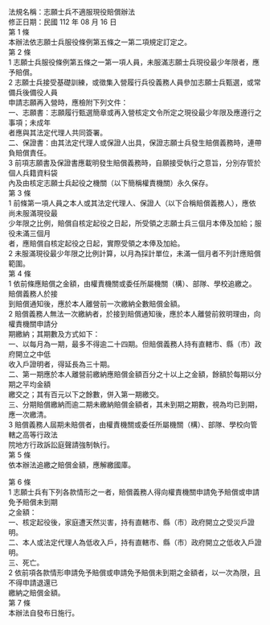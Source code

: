法規名稱：志願士兵不適服現役賠償辦法  
修正日期：民國 112 年 08 月 16 日  
第 1 條  
本辦法依志願士兵服役條例第五條之一第二項規定訂定之。  
第 2 條  
1 志願士兵服役條例第五條之一第一項人員，未服滿志願士兵現役最少年限者，應予賠償。  
2 志願士兵接受基礎訓練，或徵集入營履行兵役義務人員參加志願士兵甄選，或常備兵後備役人員  
申請志願再入營時，應檢附下列文件：  
一、志願書：志願履行甄選簡章或再入營核定文令所定之現役最少年限及應遵行之事項；未成年  
者應與其法定代理人共同簽署。  
二、保證書：由其法定代理人或保證人出具，保證志願士兵發生賠償義務時，連帶負賠償責任。  
3 前項志願書及保證書應載明發生賠償義務時，自願接受執行之意旨，分別存管於個人兵籍資料袋  
內及由核定志願士兵起役之機關（以下簡稱權責機關）永久保存。  
第 3 條  
1 前條第一項人員之本人或其法定代理人、保證人（以下合稱賠償義務人），應依尚未服滿現役最  
少年限之比例，賠償自核定起役之日起，所受領之志願士兵三個月本俸及加給；服役未滿三個月  
者，應賠償自核定起役之日起，實際受領之本俸及加給。  
2 未服滿現役最少年限之比例計算，以月為採計單位，未滿一個月者不列計應賠償範圍。  
第 4 條  
1 依前條應賠償之金額，由權責機關或委任所屬機關（構）、部隊、學校追繳之。賠償義務人於接  
到賠償通知後，應於本人離營前一次繳納全數賠償金額。  
2 賠償義務人無法一次繳納者，於接到賠償通知後，應於本人離營前敘明理由，向權責機關申請分  
期繳納；其期數及方式如下：  
一、以每月為一期，最多不得逾二十四期。但賠償義務人持有直轄市、縣（市）政府開立之中低  
收入戶證明者，得延長為三十期。  
二、第一期應於本人離營前繳納應賠償金額百分之十以上之金額，餘額於每期以分期之平均金額  
繳交之；其有百元以下之餘數，併入第一期繳交。  
三、分期賠償繳納而逾二期未繳納賠償金額者，其未到期之期數，視為均已到期，應一次繳清。  
3 賠償義務人屆期未賠償者，由權責機關或委任所屬機關（構）、部隊、學校向管轄之高等行政法  
院地方行政訴訟庭聲請強制執行。  
第 5 條  
依本辦法追繳之賠償金額，應解繳國庫。  


第 6 條  
1 志願士兵有下列各款情形之一者，賠償義務人得向權責機關申請免予賠償或申請免予賠償未到期  
之金額：  
一、核定起役後，家庭遭天然災害，持有直轄市、縣（市）政府開立之受災戶證明。  
二、本人或法定代理人為低收入戶，持有直轄市、縣（市）政府開立之低收入戶證明。  
三、死亡。  
2 依前項各款情形申請免予賠償或申請免予賠償未到期之金額者，以一次為限，且不得申請退還已  
繳納之賠償金額。  
第 7 條  
本辦法自發布日施行。  


